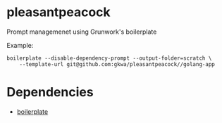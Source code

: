 # pleasantpeacock

Prompt managemenet using Grunwork's boilerplate

Example:

```
boilerplate --disable-dependency-prompt --output-folder=scratch \
    --template-url git@github.com:gkwa/pleasantpeacock//golang-app
```


# Dependencies

- [boilerplate](https://github.com/gruntwork-io/boilerplate?tab=readme-ov-file#boilerplate)
